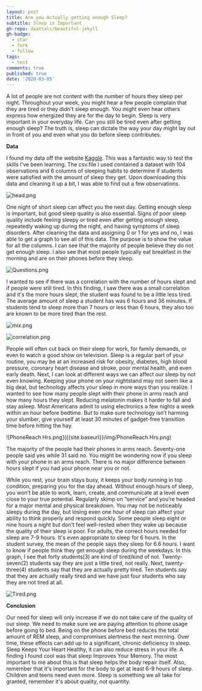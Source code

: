 ```yaml
---
layout: post
title: Are you Actually getting enough Sleep?
subtitle: Sleep is Important
gh-repo: daattali/beautiful-jekyll
gh-badge:
  - star
  - fork
  - follow
tags:
  - test
comments: true
published: true
date: '2020-03-05'
---
```


A lot of people are not content with the number of hours they sleep per night. Throughout your week, you might hear a few people complain that they are tired or they didn't sleep enough. You might even hear others express how energized they are for the day to begin. Sleep is very important in your everyday life. Can you still be tired even after getting enough sleep? The truth is, sleep can dictate the way your day might lay out in front of you and even what you do before sleep contributes. 



**Data**



I found my data off the website [Kaggle](https://www.kaggle.com/mlomuscio/sleepstudypilot). This was a fantastic way to test the skills I've been learning. The csv.file I used contained a dataset with 104 observations and 6 columns of sleeping habits to determine if students were satisfied with the amount of sleep they get. Upon downloading this data and cleaning it up a bit, I was able to find out a few observations. 

![head.png]({{site.baseurl}}/img/head.png)

One night of short sleep can affect you the next day. Getting enough sleep is important, but good sleep quality is also essential. Signs of poor sleep quality include feeling sleepy or tired even after getting enough sleep, repeatedly waking up during the night, and having symptoms of sleep disorders. After cleaning the data and assigning 0 or 1 for yes and no, I was able to get a graph to see all of this data.  The purpose is to show the value for all the columns. I can see that the majority of people believe they do not get enough sleep. I also see that most people typically eat breakfast in the morning and are on their phones before they sleep. 

![Questions.png]({{site.baseurl}}/img/Questions.png)

I wanted to see if there was a correlation with the number of hours slept and if people were still tired. In this finding, I saw there was a small correlation and it's the more hours slept, the student was found to be a little less tired. The average amount of sleep a student has was 6 hours and 36 minutes. If students tend to sleep more than 7 hours or less than 6 hours, they also too are known to be more tired than the rest. 

![mix.png]({{site.baseurl}}/img/mix.png)


![correlation.png]({{site.baseurl}}/img/correlation.png)


People will often cut back on their sleep for work, for family demands, or even to watch a good show on television. Sleep is a regular part of your routine, you may be at an increased risk for obesity, diabetes, high blood pressure, coronary heart disease and stroke, poor mental health, and even early death. 
Next, I can look at different ways we can affect our sleep by not even knowing. Keeping your phone on your nightstand may not seem like a big deal, but technology affects your sleep in more ways than you realize. I wanted to see how many people slept with their phone in arms reach and how many hours they slept. Reducing melatonin makes it harder to fall and stay asleep. Most Americans admit to using electronics a few nights a week within an hour before bedtime. But to make sure technology isn’t harming your slumber, give yourself at least 30 minutes of gadget-free transition time before hitting the hay.

![PhoneReach Hrs.png]({{site.baseurl}}/img/PhoneReach Hrs.png)

The majority of the people had their phones in arms reach. Seventy-one people said yes while 31 said no. You might be wondering now if you sleep with your phone in an arms reach. There is no major difference between hours slept if you had your phone near you or not. 



While you rest, your brain stays busy, it keeps your body running in top condition, preparing you for the day ahead. Without enough hours of sleep, you won’t be able to work, learn, create, and communicate at a level even close to your true potential. Regularly skimp on “service” and you’re headed for a major mental and physical breakdown. You may not be noticeably sleepy during the day, but losing even one hour of sleep can affect your ability to think properly and respond quickly. Some people sleep eight or nine hours a night but don’t feel well-rested when they wake up because the quality of their sleep is poor. For adults, the correct hours needed for sleep are 7-9 hours. It's even appropriate to sleep for 6 hours. In the student survey, the mean of the people says they sleep for 6.6 hours. I want to know if people think they get enough sleep during the weekdays. In this graph, I see that forty students(3) are kind of tired/kind of not. Twenty-seven(2) students say they are just a little tired, not really. Next, twenty-three(4) students say that they are actually pretty tired. Ten students say that they are actually really tired and we have just four students who say they are not tired at all. 

![Tired.png]({{site.baseurl}}/img/Tired.png)



****Conclusion****

Our need for sleep will only increase if we do not take care of the quality of our sleep. We need to make sure we are paying attention to phone usage before going to bed. Being on the phone before bed reduces the total amount of REM sleep, and compromises alertness the next morning. Over time, these effects can add up to a significant, chronic deficiency in sleep. Sleep Keeps Your Heart Healthy, it can also reduce stress in your life. A finding I found cool was that sleep Improves Your Memory. The most important to me about this is that sleep helps the body repair itself. Also, remember that it's important for the body to get at least 6-9 hours of sleep. Children and teens need even more. Sleep is something we all take for granted, remember it's about quality, not quantity.

